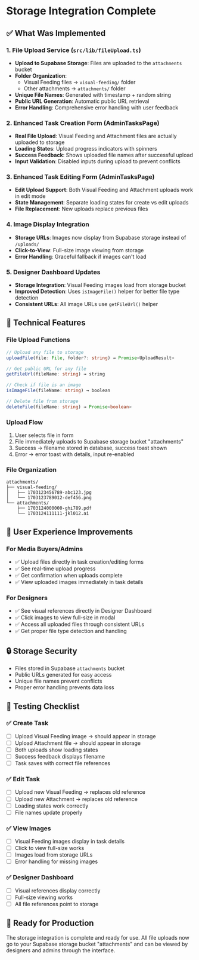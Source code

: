 # Storage Integration Complete

## ✅ What Was Implemented

### 1. File Upload Service (`src/lib/fileUpload.ts`)
- **Upload to Supabase Storage**: Files are uploaded to the `attachments` bucket
- **Folder Organization**: 
  - Visual Feeding files → `visual-feeding/` folder
  - Other attachments → `attachments/` folder
- **Unique File Names**: Generated with timestamp + random string
- **Public URL Generation**: Automatic public URL retrieval
- **Error Handling**: Comprehensive error handling with user feedback

### 2. Enhanced Task Creation Form (AdminTasksPage)
- **Real File Upload**: Visual Feeding and Attachment files are actually uploaded to storage
- **Loading States**: Upload progress indicators with spinners
- **Success Feedback**: Shows uploaded file names after successful upload
- **Input Validation**: Disabled inputs during upload to prevent conflicts

### 3. Enhanced Task Editing Form (AdminTasksPage)
- **Edit Upload Support**: Both Visual Feeding and Attachment uploads work in edit mode
- **State Management**: Separate loading states for create vs edit uploads
- **File Replacement**: New uploads replace previous files

### 4. Image Display Integration
- **Storage URLs**: Images now display from Supabase storage instead of `/uploads/`
- **Click-to-View**: Full-size image viewing from storage
- **Error Handling**: Graceful fallback if images can't load

### 5. Designer Dashboard Updates
- **Storage Integration**: Visual Feeding images load from storage bucket
- **Improved Detection**: Uses `isImageFile()` helper for better file type detection
- **Consistent URLs**: All image URLs use `getFileUrl()` helper

## 🔧 Technical Features

### File Upload Functions
```typescript
// Upload any file to storage
uploadFile(file: File, folder?: string) → Promise<UploadResult>

// Get public URL for any file
getFileUrl(fileName: string) → string

// Check if file is an image
isImageFile(fileName: string) → boolean

// Delete file from storage
deleteFile(fileName: string) → Promise<boolean>
```

### Upload Flow
1. User selects file in form
2. File immediately uploads to Supabase storage bucket "attachments"
3. Success → filename stored in database, success toast shown
4. Error → error toast with details, input re-enabled

### File Organization
```
attachments/
├── visual-feeding/
│   ├── 1703123456789-abc123.jpg
│   └── 1703123789012-def456.png
└── attachments/
    ├── 1703124000000-ghi789.pdf
    └── 1703124111111-jkl012.ai
```

## 🎯 User Experience Improvements

### For Media Buyers/Admins
- ✅ Upload files directly in task creation/editing forms
- ✅ See real-time upload progress
- ✅ Get confirmation when uploads complete
- ✅ View uploaded images immediately in task details

### For Designers
- ✅ See visual references directly in Designer Dashboard
- ✅ Click images to view full-size in modal
- ✅ Access all uploaded files through consistent URLs
- ✅ Get proper file type detection and handling

## 🔒 Storage Security
- Files stored in Supabase `attachments` bucket
- Public URLs generated for easy access
- Unique file names prevent conflicts
- Proper error handling prevents data loss

## 🧪 Testing Checklist

### ✅ Create Task
- [ ] Upload Visual Feeding image → should appear in storage
- [ ] Upload Attachment file → should appear in storage  
- [ ] Both uploads show loading states
- [ ] Success feedback displays filename
- [ ] Task saves with correct file references

### ✅ Edit Task  
- [ ] Upload new Visual Feeding → replaces old reference
- [ ] Upload new Attachment → replaces old reference
- [ ] Loading states work correctly
- [ ] File names update properly

### ✅ View Images
- [ ] Visual Feeding images display in task details
- [ ] Click to view full-size works
- [ ] Images load from storage URLs
- [ ] Error handling for missing images

### ✅ Designer Dashboard
- [ ] Visual references display correctly
- [ ] Full-size viewing works
- [ ] All file references point to storage

## 🚀 Ready for Production

The storage integration is complete and ready for use. All file uploads now go to your Supabase storage bucket "attachments" and can be viewed by designers and admins through the interface. 
